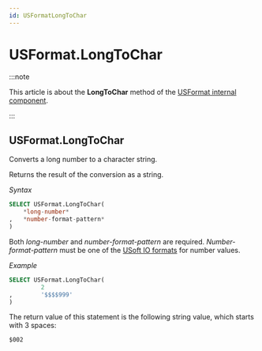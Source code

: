 ```yaml
---
id: USFormatLongToChar
---
```


# USFormat.LongToChar




:::note

This article is about the **LongToChar** method of the [USFormat internal component](/docs/Extensions/USFormat_internal_component).

:::

## **USFormat.LongToChar**

Converts a long number to a character string.

Returns the result of the conversion as a string.

*Syntax*

```sql
SELECT USFormat.LongToChar(
    *long-number*
,   *number-format-pattern*
)
```

Both *long-number* and *number-format-pattern* are required. *Number-format-pattern* must be one of the [USoft IO formats](/docs/Modeller_and_Rules_Engine/Domains/IO_formats.md) for number values.

*Example*

```sql
SELECT USFormat.LongToChar(
         2
,        '$$$$999'
)
```

The return value of this statement is the following string value, which starts with 3 spaces:

```
$002
```

 